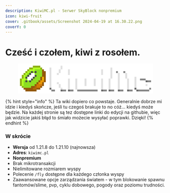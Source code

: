 ```yaml
---
description: KiwiMC.pl - Serwer SkyBlock nonpremium
icon: kiwi-fruit
cover: .gitbook/assets/Screenshot 2024-04-19 at 16.30.22.png
coverY: 0
---
```


# Cześć i czołem, kiwi z rosołem.

<figure><img src=".gitbook/assets/image.png" alt=""><figcaption></figcaption></figure>

{% hint style="info" %}
Ta wiki dopiero co powstaje. Generalnie dobrze mi idzie i kiedyś skończe, jeśli tu czegoś brakuje to no cóż... kiedyś może będzie. Na każdej stronie są tez dostępne linki do edycji na githubie, więc jak widzicie jakiś błąd to śmiało możecie wysyłać poprawki. Dzięki!
{% endhint %}

### W skrócie

* **Wersja** od 1.21.8 do 1.21.10 (najnowsza)
* **Adres**: `kiwimc.pl`
* **Nonpremium**
* Brak mikrotransakcji
* Nielimitowane rozmiarem wyspy
* Polecenie `/fly` dostępne dla każdego członka wyspy
* Zaawansowane opcje zarządzania światem - w tym blokowanie spawnu fantomów/slime, pvp, cyklu dobowego, pogody oraz poziomu trudności.

###
